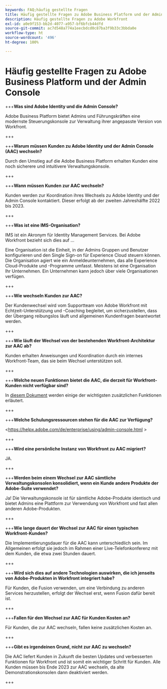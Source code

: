 ```yaml
---
keywords: FAQ;häufig gestellte Fragen
title: Häufig gestellte Fragen zu Adobe Business Platform und der Admin Console
description: Häufig gestellte Fragen zu Adobe Workfront
exl-id: a0e9f153-bb2d-4077-a957-bf6bfcb44dfd
source-git-commit: ac7d548a774a1eecbdcd0c87ba3f9b33c3bbda0e
workflow-type: ht
source-wordcount: '496'
ht-degree: 100%

---
```


# Häufig gestellte Fragen zu Adobe Business Platform und der Admin Console

+++**Was sind Adobe Identity und die Admin Console?**

Adobe Business Platform bietet Admins und Führungskräften eine modernste Steuerungskonsole zur Verwaltung ihrer angepasste Version von Workfront.

+++

+++**Warum müssen Kunden zu Adobe Identity und der Admin Console (AAC) wechseln?**

Durch den Umstieg auf die Adobe Business Platform erhalten Kunden eine noch sicherere und intuitivere Verwaltungskonsole.

+++

+++**Wann müssen Kunden zur AAC wechseln?**

Kunden werden zur Koordination ihres Wechsels zu Adobe Identity und der Admin Console kontaktiert. Dieser erfolgt ab der zweiten Jahreshälfte 2022 bis 2023.

+++

+++**Was ist eine IMS-Organisation?**

IMS ist ein Akronym für Identity Management Services. Bei Adobe Workfront bezieht sich dies auf ...

Eine Organisation ist die Einheit, in der Admins Gruppen und Benutzer konfigurieren und den Single Sign-on für Experience Cloud steuern können. Die Organisation agiert wie ein Anmeldeunternehmen, das alle Experience Cloud-Produkte und -Programme umfasst. Meistens ist eine Organisation Ihr Unternehmen. Ein Unternehmen kann jedoch über viele Organisationen verfügen.

+++

+++**Wie wechseln Kunden zur AAC?**

Der Kundenwechsel wird vom Supportteam von Adobe Workfront mit Echtzeit-Unterstützung und -Coaching begleitet, um sicherzustellen, dass der Übergang reibungslos läuft und allgemeinen Kundenfragen beantwortet werden.

+++

+++**Wie läuft der Wechsel von der bestehenden Workfront-Architektur zur AAC ab?**

Kunden erhalten Anweisungen und Koordination durch ein internes Workfront-Team, das sie beim Wechsel unterstützen soll.

+++

+++**Welche neuen Funktionen bietet die AAC, die derzeit für Workfront-Kunden nicht verfügbar sind?**

In [diesem Dokument](overview.md) werden einige der wichtigsten zusätzlichen Funktionen erläutert.

+++

+++**Welche Schulungsressourcen stehen für die AAC zur Verfügung?**

&lt;https://helpx.adobe.com/de/enterprise/using/admin-console.html >

+++

+++**Wird eine persönliche Instanz von Workfront zu AAC migriert?**

JA.

+++

+++**Werden beim einem Wechsel zur AAC sämtliche Verwaltungskonsolen konsolidiert, wenn ein Kunde andere Produkte der Adobe-Suite verwendet?**

Ja! Die Verwaltungskonsole ist für sämtliche Adobe-Produkte identisch und bietet Admins eine Plattform zur Verwendung von Workfront und fast allen anderen Adobe-Produkten.

+++

+++**Wie lange dauert der Wechsel zur AAC für einen typischen Workfront-Kunden?**

Die Implementierungsdauer für die AAC kann unterschiedlich sein. Im Allgemeinen erfolgt sie jedoch im Rahmen einer Live-Telefonkonferenz mit dem Kunden, die etwa zwei Stunden dauert.

+++

+++**Wird sich dies auf andere Technologien auswirken, die ich jenseits von Adobe-Produkten in Workfront integriert habe?**

Für Kunden, die Fusion verwenden, um eine Verbindung zu anderen Services herzustellen, erfolgt der Wechsel erst, wenn Fusion dafür bereit ist.

+++

+++**Fallen für den Wechsel zur AAC für Kunden Kosten an?**

Für Kunden, die zur AAC wechseln, fallen keine zusätzlichen Kosten an.

+++

+++**Gibt es irgendeinen Grund, nicht zur AAC zu wechseln?**

Die AAC liefert Kunden in Zukunft die besten Updates und verbesserten Funktionen für Workfront und ist somit ein wichtiger Schritt für Kunden. Alle Kunden müssen bis Ende 2023 zur AAC wechseln, da alte Demonstrationskonsolen dann deaktiviert werden.

+++
